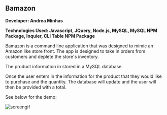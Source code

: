 ## Bamazon

**Developer: Andrea Minhas**

**Technologies Used: Javascript, JQuery, Node.js, MySQL, MySQL NPM Package, Inquier, CLI Table NPM Package**

Bamazon is a command line application that was designed to mimic an Amazon like store front. The app is designed to take in orders from customers and deplete the store's inventory. 

The product information in stored in a MySQL database. 

Once the user enters in the information for the product that they would like to purchase and the quantity. The database will update and the user will then be provided with a total. 

See below for the demo: 

![screengif](https://user-images.githubusercontent.com/44379703/50060148-85ca8200-0155-11e9-85c2-220b01d8fd5c.gif)

